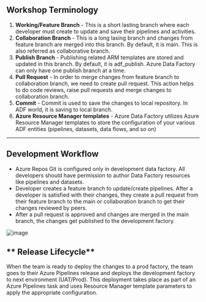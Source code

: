 **Workshop Terminology**
-----------------------------------------------------------------------------------------------------------------------------------------------------------------

1. **Working/Feature Branch** - This is a short lasting branch where each developer must create to update and save their pipelines and activities.
2. **Collaboration Branch** - This is a long lasing branch and changes from feature branch are merged into this branch. By default, it is main. This is also referred as collaborative branch.
3. **Publish Branch** - Publishing related ARM templates are stored and updated in this branch. By default, it is adf_publish. Azure Data Factory can only have one publish branch at a time.
4. **Pull Request** - In order to merge changes from feature branch to collaboration branch, we need to create pull request. This action helps to do code reviews, raise pull requests and merge changes to collaboration branch.
5. **Commit** - Commit is used to save the changes to local repository. In ADF world, it is saving to local branch.
6. **Azure Resource Manager templates** - Azure Data Factory utilizes Azure Resource Manager templates to store the configuration of your various ADF entities (pipelines, datasets, data flows, and so on)
-----------------------------------------------------------------------------------------------------------------------------------------------------------------

**Development Workflow**
-----------------------------------------------------------------------------------------------------------------------------------------------------------------

+ Azure Repos Git is configured only in development data factory. All developers should have permission to author Data Factory resources like pipelines and datasets.
+ Developer creates a feature branch to update/create pipelines. After a developer is satisfied with their changes, they create a pull request from their feature branch to the main or collaboration branch to get their changes reviewed by peers.
+ After a pull request is approved and changes are merged in the main branch, the changes get published to the development factory.

![image](https://user-images.githubusercontent.com/84516667/197627738-a8a1fdd5-9270-41b0-b89c-780f1865a4ae.png)


** Release Lifecycle**
-------------------------------------------------------------------------------------------------------------------------------------------------------------------

When the team is ready to deploy the changes to a prod factory, the team goes to their Azure Pipelines release and deploys the development factory to next environment (UAT/Prod). This deployment takes place as part of an Azure Pipelines task and uses Resource Manager template parameters to apply the appropriate configuration.


